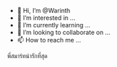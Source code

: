 - 👋 Hi, I’m @Warinth
- 👀 I’m interested in ...
- 🌱 I’m currently learning ...
- 💞️ I’m looking to collaborate on ...
- 📫 How to reach me ...

<!---
Warinth/Warinth is a ✨ special ✨ repository because its `README.md` (this file) appears on your GitHub profile.
You can click the Preview link to take a look at your changes.
--->พี่สมาร์ทน่ารักที่สุด
